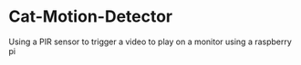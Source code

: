 # Cat-Motion-Detector
Using a PIR sensor to trigger a video to play on a monitor using a raspberry pi

